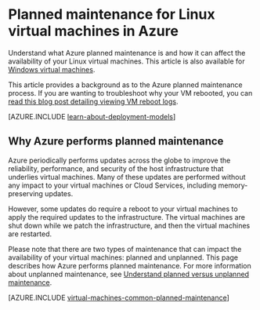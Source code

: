 <properties
    pageTitle="Planned maintenance for Linux VMs | Azure"
    description="Understand what Azure planned maintenance is and how it affects your Linux virtual machines running in Azure"
    services="virtual-machines-linux"
    documentationcenter=""
    author="drewm"
    manager="timlt"
    editor=""
    tags="azure-service-management,azure-resource-manager" />
<tags
    ms.assetid="e65e614c-e969-40dc-a271-fe074069daf1"
    ms.service="virtual-machines-linux"
    ms.workload="infrastructure-services"
    ms.tgt_pltfrm="vm-linux"
    ms.devlang="na"
    ms.topic="article"
    ms.date="04/26/2016"
    wacn.date=""
    ms.author="drewm" />

# Planned maintenance for Linux virtual machines in Azure
Understand what Azure planned maintenance is and how it can affect the availability of your Linux virtual machines. This article is also available for [Windows virtual machines](/documentation/articles/virtual-machines-windows-planned-maintenance/). 

This article provides a background as to the Azure planned maintenance process. If you are wanting to troubleshoot why your VM rebooted, you can [read this blog post detailing viewing VM reboot logs](https://azure.microsoft.com/blog/viewing-vm-reboot-logs/).

[AZURE.INCLUDE [learn-about-deployment-models](../../includes/learn-about-deployment-models-both-include.md)]

## Why Azure performs planned maintenance
Azure periodically performs updates across the globe to improve the reliability, performance, and security of the host infrastructure that underlies virtual machines. Many of these updates are performed without any impact to your virtual machines or Cloud Services, including memory-preserving updates.

However, some updates do require a reboot to your virtual machines to apply the required updates to the infrastructure. The virtual machines are shut down while we patch the infrastructure, and then the virtual machines are restarted.

Please note that there are two types of maintenance that can impact the availability of your virtual machines: planned and unplanned. This page describes how Azure performs planned maintenance. For more information about unplanned maintenance, see [Understand planned versus unplanned maintenance](/documentation/articles/virtual-machines-linux-manage-availability/).

[AZURE.INCLUDE [virtual-machines-common-planned-maintenance](../../includes/virtual-machines-common-planned-maintenance.md)]

